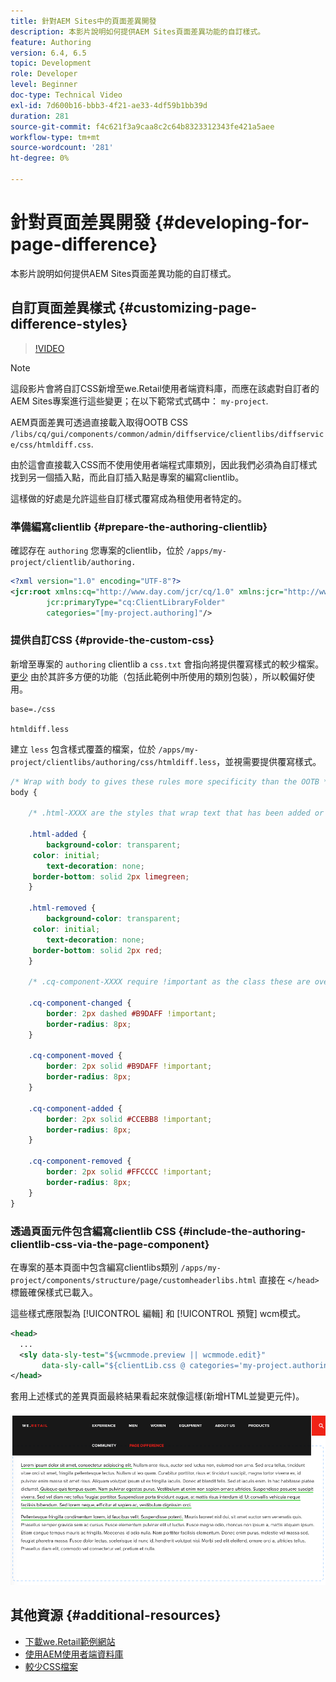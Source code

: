```yaml
---
title: 針對AEM Sites中的頁面差異開發
description: 本影片說明如何提供AEM Sites頁面差異功能的自訂樣式。
feature: Authoring
version: 6.4, 6.5
topic: Development
role: Developer
level: Beginner
doc-type: Technical Video
exl-id: 7d600b16-bbb3-4f21-ae33-4df59b1bb39d
duration: 281
source-git-commit: f4c621f3a9caa8c2c64b8323312343fe421a5aee
workflow-type: tm+mt
source-wordcount: '281'
ht-degree: 0%

---
```


# 針對頁面差異開發 {#developing-for-page-difference}

本影片說明如何提供AEM Sites頁面差異功能的自訂樣式。

## 自訂頁面差異樣式 {#customizing-page-difference-styles}

>[!VIDEO](https://video.tv.adobe.com/v/18871?quality=12&learn=on)

>[!NOTE]
>
>這段影片會將自訂CSS新增至we.Retail使用者端資料庫，而應在該處對自訂者的AEM Sites專案進行這些變更；在以下範常式式碼中： `my-project`.

AEM頁面差異可透過直接載入取得OOTB CSS `/libs/cq/gui/components/common/admin/diffservice/clientlibs/diffservice/css/htmldiff.css`.

由於這會直接載入CSS而不使用使用者端程式庫類別，因此我們必須為自訂樣式找到另一個插入點，而此自訂插入點是專案的編寫clientlib。

這樣做的好處是允許這些自訂樣式覆寫成為租使用者特定的。

### 準備編寫clientlib {#prepare-the-authoring-clientlib}

確認存在 `authoring` 您專案的clientlib，位於 `/apps/my-project/clientlib/authoring.`

```xml
<?xml version="1.0" encoding="UTF-8"?>
<jcr:root xmlns:cq="http://www.day.com/jcr/cq/1.0" xmlns:jcr="http://www.jcp.org/jcr/1.0"
        jcr:primaryType="cq:ClientLibraryFolder"
        categories="[my-project.authoring]"/>
```

### 提供自訂CSS {#provide-the-custom-css}

新增至專案的 `authoring` clientlib a `css.txt` 會指向將提供覆寫樣式的較少檔案。 [更少](https://lesscss.org/) 由於其許多方便的功能（包括此範例中所使用的類別包裝），所以較偏好使用。

```shell
base=./css

htmldiff.less
```

建立 `less` 包含樣式覆蓋的檔案，位於 `/apps/my-project/clientlibs/authoring/css/htmldiff.less`，並視需要提供覆寫樣式。

```css
/* Wrap with body to gives these rules more specificity than the OOTB */
body {

    /* .html-XXXX are the styles that wrap text that has been added or removed */

    .html-added {
        background-color: transparent;
     color: initial;
        text-decoration: none;
     border-bottom: solid 2px limegreen;
    }

    .html-removed {
        background-color: transparent;
     color: initial;
        text-decoration: none;
     border-bottom: solid 2px red;
    }

    /* .cq-component-XXXX require !important as the class these are overriding uses it. */

    .cq-component-changed {
        border: 2px dashed #B9DAFF !important;
        border-radius: 8px;
    }
    
    .cq-component-moved {
        border: 2px solid #B9DAFF !important;
        border-radius: 8px;
    }

    .cq-component-added {
        border: 2px solid #CCEBB8 !important;
        border-radius: 8px;
    }

    .cq-component-removed {
        border: 2px solid #FFCCCC !important;
        border-radius: 8px;
    }
}
```

### 透過頁面元件包含編寫clientlib CSS {#include-the-authoring-clientlib-css-via-the-page-component}

在專案的基本頁面中包含編寫clientlibs類別 `/apps/my-project/components/structure/page/customheaderlibs.html` 直接在 `</head>` 標籤確保樣式已載入。

這些樣式應限製為 [!UICONTROL 編輯] 和 [!UICONTROL 預覽] wcm模式。

```xml
<head>
  ...
  <sly data-sly-test="${wcmmode.preview || wcmmode.edit}" 
       data-sly-call="${clientLib.css @ categories='my-project.authoring'}"/>
</head>
```

套用上述樣式的差異頁面最終結果看起來就像這樣(新增HTML並變更元件)。

![頁面差異](assets/page-diff.png)

## 其他資源 {#additional-resources}

* [下載we.Retail範例網站](https://github.com/Adobe-Marketing-Cloud/aem-sample-we-retail/releases)
* [使用AEM使用者端資料庫](https://helpx.adobe.com/experience-manager/6-5/sites/developing/using/clientlibs.html)
* [較少CSS檔案](https://lesscss.org/)

